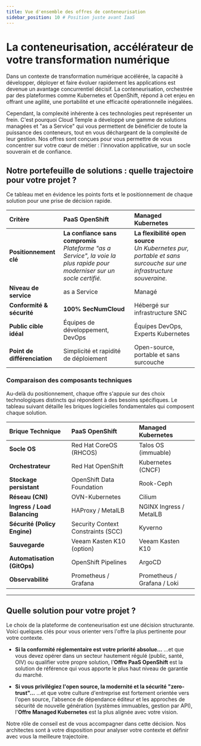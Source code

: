 ```yaml
---
title: Vue d'ensemble des offres de conteneurisation
sidebar_position: 10 # Position juste avant IaaS
---
```


# La conteneurisation, accélérateur de votre transformation numérique

Dans un contexte de transformation numérique accélérée, la capacité à développer, déployer et faire évoluer rapidement les applications est devenue un avantage concurrentiel décisif. La conteneurisation, orchestrée par des plateformes comme Kubernetes et OpenShift, répond à cet enjeu en offrant une agilité, une portabilité et une efficacité opérationnelle inégalées.

Cependant, la complexité inhérente à ces technologies peut représenter un frein. C'est pourquoi Cloud Temple a développé une gamme de solutions managées et "as a Service" qui vous permettent de bénéficier de toute la puissance des conteneurs, tout en vous déchargeant de la complexité de leur gestion. Nos offres sont conçues pour vous permettre de vous concentrer sur votre cœur de métier : l'innovation applicative, sur un socle souverain et de confiance.

## Notre portefeuille de solutions : quelle trajectoire pour votre projet ?

Ce tableau met en évidence les points forts et le positionnement de chaque solution pour une prise de décision rapide.

| Critère                      | PaaS OpenShift                                                                                                                | Managed Kubernetes                                                                                                   |
| :--------------------------- | :---------------------------------------------------------------------------------------------------------------------------- | :------------------------------------------------------------------------------------------------------------------- |
| **Positionnement clé**       | **La confiance sans compromis**<br/>_Plateforme "as a Service", la voie la plus rapide pour moderniser sur un socle certifié._ | **La flexibilité open source**<br/>_Un Kubernetes pur, portable et sans surcouche sur une infrastructure souveraine._ |
| **Niveau de service**        | as a Service                                                                                                                  | Managé                                                                                                               |
| **Conformité & sécurité**    | **100% SecNumCloud**                                                                                                          | Hébergé sur infrastructure SNC                                                                                       |
| **Public cible idéal**       | Équipes de développement, DevOps                                                                                              | Équipes DevOps, Experts Kubernetes                                                                                   |
| **Point de différenciation** | Simplicité et rapidité de déploiement                                                                                         | Open-source, portable et sans surcouche                                                                              |

### Comparaison des composants techniques

Au-delà du positionnement, chaque offre s'appuie sur des choix technologiques distincts qui répondent à des besoins spécifiques. Le tableau suivant détaille les briques logicielles fondamentales qui composent chaque solution.

| Brique Technique             | PaaS OpenShift                     | Managed Kubernetes          |
| :--------------------------- | :--------------------------------- | :-------------------------- |
| **Socle OS**                 | Red Hat CoreOS (RHCOS)             | Talos OS (immuable)         |
| **Orchestrateur**            | Red Hat OpenShift                  | Kubernetes (CNCF)           |
| **Stockage persistant**      | OpenShift Data Foundation          | Rook-Ceph                   |
| **Réseau (CNI)**             | OVN-Kubernetes                     | Cilium                      |
| **Ingress / Load Balancing** | HAProxy / MetalLB                  | NGINX Ingress / MetalLB     |
| **Sécurité (Policy Engine)** | Security Context Constraints (SCC) | Kyverno                     |
| **Sauvegarde**               | Veeam Kasten K10 (option)          | Veeam Kasten K10            |
| **Automatisation (GitOps)**  | OpenShift Pipelines                | ArgoCD                      |
| **Observabilité**            | Prometheus / Grafana               | Prometheus / Grafana / Loki |

---

## Quelle solution pour votre projet ?

Le choix de la plateforme de conteneurisation est une décision structurante. Voici quelques clés pour vous orienter vers l'offre la plus pertinente pour votre contexte.

*   **Si la conformité réglementaire est votre priorité absolue...**
    ...et que vous devez opérer dans un secteur hautement régulé (public, santé, OIV) ou qualifier votre propre solution, l'**Offre PaaS OpenShift** est la solution de référence qui vous apporte le plus haut niveau de garantie du marché.

*   **Si vous privilégiez l'open source, la modernité et la sécurité "zero-trust"...**
    ...et que votre culture d'entreprise est fortement orientée vers l'open source, l'absence de dépendance éditeur et les approches de sécurité de nouvelle génération (systèmes immuables, gestion par API), l'**Offre Managed Kubernetes** est la plus alignée avec votre vision.

Notre rôle de conseil est de vous accompagner dans cette décision. Nos architectes sont à votre disposition pour analyser votre contexte et définir avec vous la meilleure trajectoire.
